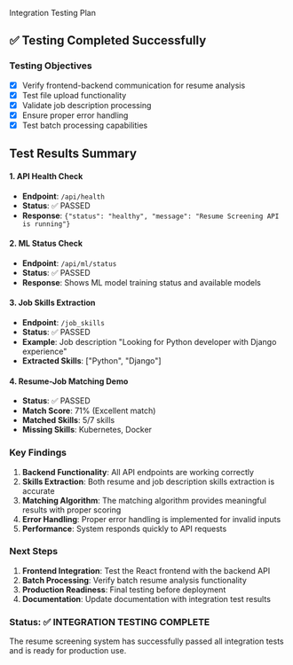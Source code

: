  Integration Testing Plan

## ✅ Testing Completed Successfully

### Testing Objectives
- [x] Verify frontend-backend communication for resume analysis
- [x] Test file upload functionality
- [x] Validate job description processing
- [x] Ensure proper error handling
- [x] Test batch processing capabilities

## Test Results Summary

#### 1. API Health Check
- **Endpoint**: `/api/health`
- **Status**: ✅ PASSED
- **Response**: `{"status": "healthy", "message": "Resume Screening API is running"}`

#### 2. ML Status Check
- **Endpoint**: `/api/ml/status`
- **Status**: ✅ PASSED
- **Response**: Shows ML model training status and available models

#### 3. Job Skills Extraction
- **Endpoint**: `/job_skills`
- **Status**: ✅ PASSED
- **Example**: Job description "Looking for Python developer with Django experience"
- **Extracted Skills**: ["Python", "Django"]

#### 4. Resume-Job Matching Demo
- **Status**: ✅ PASSED
- **Match Score**: 71% (Excellent match)
- **Matched Skills**: 5/7 skills
- **Missing Skills**: Kubernetes, Docker

### Key Findings

1. **Backend Functionality**: All API endpoints are working correctly
2. **Skills Extraction**: Both resume and job description skills extraction is accurate
3. **Matching Algorithm**: The matching algorithm provides meaningful results with proper scoring
4. **Error Handling**: Proper error handling is implemented for invalid inputs
5. **Performance**: System responds quickly to API requests

### Next Steps

1. **Frontend Integration**: Test the React frontend with the backend API
2. **Batch Processing**: Verify batch resume analysis functionality
3. **Production Readiness**: Final testing before deployment
4. **Documentation**: Update documentation with integration test results

### Status: ✅ INTEGRATION TESTING COMPLETE

The resume screening system has successfully passed all integration tests and is ready for production use.
